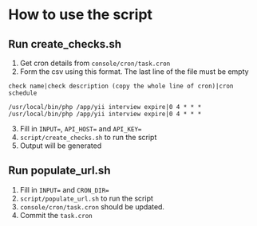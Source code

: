 # How to use the script

## Run create_checks.sh
1. Get cron details from `console/cron/task.cron`
2. Form the csv using this format. The last line of the file must be empty

`check name|check description (copy the whole line of cron)|cron schedule`

`/usr/local/bin/php /app/yii interview expire|0 4 * * * /usr/local/bin/php /app/yii interview expire|0 4 * * *`

3. Fill in `INPUT=`, `API_HOST=` and `API_KEY=`
4. `script/create_checks.sh` to run the script
5. Output will be generated

## Run populate_url.sh
1. Fill in `INPUT=` and `CRON_DIR=`
2. `script/populate_url.sh` to run the script
3. `console/cron/task.cron` should be updated.
4. Commit the `task.cron`